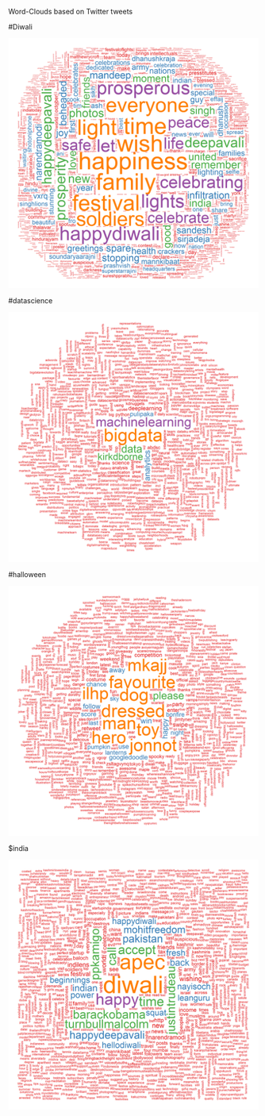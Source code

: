 Word-Clouds based on Twitter tweets

#Diwali

![alt_text](https://github.com/puneeth019/twitteR_scrape/blob/master/%23Diwali.png "#Diwali")

#datascience

![alt_text](https://github.com/puneeth019/twitteR_scrape/blob/master/%23datascience.png "#datascience")

#halloween

![alt_text](https://github.com/puneeth019/twitteR_scrape/blob/master/%23halloween.png "#halloween")

$india

![alt_text](https://github.com/puneeth019/twitteR_scrape/blob/master/%23india.png "#india")
